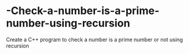 # -Check-a-number-is-a-prime-number-using-recursion
Create a C++ program to check a number is a prime number or not using recursion
